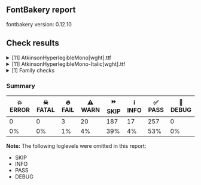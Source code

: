 ## FontBakery report

fontbakery version: 0.12.10





## Check results



<details><summary>[11] AtkinsonHyperlegibleMono[wght].ttf</summary>
<div>
<details>
    <summary>🔥 <b>FAIL</b> Combined length of family and style must not exceed 32 characters. <a href="https://fontbakery.readthedocs.io/en/stable/fontbakery/checks/googlefonts.name.html#"></a></summary>
    <div>







* 🔥 **FAIL** <p>Name ID 4 'Atkinson Hyperlegible Mono ExtraLight' exceeds 32 characters. This has been found to cause problems with the dropdown menu in old versions of Microsoft Word as well as shaping issues for some accented letters in Microsoft Word on Windows 10 and 11.</p>
 [code: nameid4-too-long]



* 🔥 **FAIL** <p>Variable font instance name 'Atkinson Hyperlegible Mono ExtraLight ExtraLight' formed by space-separated concatenation of font family name (nameID 1) and instance subfamily nameID 257 exceeds 32 characters.</p>
<p>This has been found to cause shaping issues for some accented letters in Microsoft Word on Windows 10 and 11.</p>
 [code: instance-too-long]



* 🔥 **FAIL** <p>Variable font instance name 'Atkinson Hyperlegible Mono ExtraLight ExtraLight' formed by space-separated concatenation of font family name (nameID 1) and instance subfamily nameID 257 exceeds 32 characters.</p>
<p>This has been found to cause shaping issues for some accented letters in Microsoft Word on Windows 10 and 11.</p>
 [code: instance-too-long]



* 🔥 **FAIL** <p>Variable font instance name 'Atkinson Hyperlegible Mono ExtraLight Light' formed by space-separated concatenation of font family name (nameID 1) and instance subfamily nameID 259 exceeds 32 characters.</p>
<p>This has been found to cause shaping issues for some accented letters in Microsoft Word on Windows 10 and 11.</p>
 [code: instance-too-long]



* 🔥 **FAIL** <p>Variable font instance name 'Atkinson Hyperlegible Mono ExtraLight Light' formed by space-separated concatenation of font family name (nameID 1) and instance subfamily nameID 259 exceeds 32 characters.</p>
<p>This has been found to cause shaping issues for some accented letters in Microsoft Word on Windows 10 and 11.</p>
 [code: instance-too-long]



* 🔥 **FAIL** <p>Variable font instance name 'Atkinson Hyperlegible Mono ExtraLight Regular' formed by space-separated concatenation of font family name (nameID 1) and instance subfamily nameID 261 exceeds 32 characters.</p>
<p>This has been found to cause shaping issues for some accented letters in Microsoft Word on Windows 10 and 11.</p>
 [code: instance-too-long]



* 🔥 **FAIL** <p>Variable font instance name 'Atkinson Hyperlegible Mono ExtraLight Regular' formed by space-separated concatenation of font family name (nameID 1) and instance subfamily nameID 261 exceeds 32 characters.</p>
<p>This has been found to cause shaping issues for some accented letters in Microsoft Word on Windows 10 and 11.</p>
 [code: instance-too-long]



* 🔥 **FAIL** <p>Variable font instance name 'Atkinson Hyperlegible Mono ExtraLight Medium' formed by space-separated concatenation of font family name (nameID 1) and instance subfamily nameID 263 exceeds 32 characters.</p>
<p>This has been found to cause shaping issues for some accented letters in Microsoft Word on Windows 10 and 11.</p>
 [code: instance-too-long]



* 🔥 **FAIL** <p>Variable font instance name 'Atkinson Hyperlegible Mono ExtraLight Medium' formed by space-separated concatenation of font family name (nameID 1) and instance subfamily nameID 263 exceeds 32 characters.</p>
<p>This has been found to cause shaping issues for some accented letters in Microsoft Word on Windows 10 and 11.</p>
 [code: instance-too-long]



* 🔥 **FAIL** <p>Variable font instance name 'Atkinson Hyperlegible Mono ExtraLight SemiBold' formed by space-separated concatenation of font family name (nameID 1) and instance subfamily nameID 265 exceeds 32 characters.</p>
<p>This has been found to cause shaping issues for some accented letters in Microsoft Word on Windows 10 and 11.</p>
 [code: instance-too-long]



* 🔥 **FAIL** <p>Variable font instance name 'Atkinson Hyperlegible Mono ExtraLight SemiBold' formed by space-separated concatenation of font family name (nameID 1) and instance subfamily nameID 265 exceeds 32 characters.</p>
<p>This has been found to cause shaping issues for some accented letters in Microsoft Word on Windows 10 and 11.</p>
 [code: instance-too-long]



* 🔥 **FAIL** <p>Variable font instance name 'Atkinson Hyperlegible Mono ExtraLight Bold' formed by space-separated concatenation of font family name (nameID 1) and instance subfamily nameID 267 exceeds 32 characters.</p>
<p>This has been found to cause shaping issues for some accented letters in Microsoft Word on Windows 10 and 11.</p>
 [code: instance-too-long]



* 🔥 **FAIL** <p>Variable font instance name 'Atkinson Hyperlegible Mono ExtraLight Bold' formed by space-separated concatenation of font family name (nameID 1) and instance subfamily nameID 267 exceeds 32 characters.</p>
<p>This has been found to cause shaping issues for some accented letters in Microsoft Word on Windows 10 and 11.</p>
 [code: instance-too-long]



* 🔥 **FAIL** <p>Variable font instance name 'Atkinson Hyperlegible Mono ExtraLight ExtraBold' formed by space-separated concatenation of font family name (nameID 1) and instance subfamily nameID 269 exceeds 32 characters.</p>
<p>This has been found to cause shaping issues for some accented letters in Microsoft Word on Windows 10 and 11.</p>
 [code: instance-too-long]



* 🔥 **FAIL** <p>Variable font instance name 'Atkinson Hyperlegible Mono ExtraLight ExtraBold' formed by space-separated concatenation of font family name (nameID 1) and instance subfamily nameID 269 exceeds 32 characters.</p>
<p>This has been found to cause shaping issues for some accented letters in Microsoft Word on Windows 10 and 11.</p>
 [code: instance-too-long]



* ⚠️ **WARN** <p>Name ID 6 'AtkinsonHyperlegibleMono-ExtraLight' exceeds 27 characters. This has been found to cause problems with PostScript printers, especially on Mac platforms.</p>
 [code: nameid6-too-long]



</div>
</details>

<details>
    <summary>⚠️ <b>WARN</b> Checking correctness of monospaced metadata. <a href="https://fontbakery.readthedocs.io/en/stable/fontbakery/checks/opentype.name.html#"></a></summary>
    <div>







* ⚠️ **WARN** <p>The OpenType spec recommends at <a href="https://learn.microsoft.com/en-us/typography/opentype/spec/recom#hhea-table">https://learn.microsoft.com/en-us/typography/opentype/spec/recom#hhea-table</a> that hhea.numberOfHMetrics be set to 3 but this font has 350 instead.
Please read <a href="https://github.com/fonttools/fonttools/issues/3014">https://github.com/fonttools/fonttools/issues/3014</a> to decide whether this makes sense for your font.</p>
 [code: bad-numberOfHMetrics]



</div>
</details>

<details>
    <summary>⚠️ <b>WARN</b> Check accent of Lcaron, dcaron, lcaron, tcaron <a href="https://fontbakery.readthedocs.io/en/stable/fontbakery/checks/universal.html#"></a></summary>
    <div>









* ⚠️ **WARN** <p>dcaron is decomposed and therefore could not be checked. Please check manually.</p>
 [code: decomposed-outline]



</div>
</details>

<details>
    <summary>⚠️ <b>WARN</b> Check font contains no unreachable glyphs <a href="https://fontbakery.readthedocs.io/en/stable/fontbakery/checks/universal.glyphset.html#"></a></summary>
    <div>







* ⚠️ **WARN** <p>The following glyphs could not be reached by codepoint or substitution rules:</p>
<pre><code>- uni0328.alt
</code></pre>
 [code: unreachable-glyphs]



</div>
</details>

<details>
    <summary>⚠️ <b>WARN</b> Validate size, and resolution of article images, and ensure article page has minimum length and includes visual assets. <a href="https://fontbakery.readthedocs.io/en/stable/fontbakery/checks/googlefonts.article.html#"></a></summary>
    <div>







* ⚠️ **WARN** <p>Family metadata at fonts/variable does not have an article.</p>
 [code: lacks-article]



</div>
</details>

<details>
    <summary>⚠️ <b>WARN</b> Check for codepoints not covered by METADATA subsets. <a href="https://fontbakery.readthedocs.io/en/stable/fontbakery/checks/googlefonts.subsets.html#"></a></summary>
    <div>







* ⚠️ **WARN** <p>The following codepoints supported by the font are not covered by
any subsets defined in the font's metadata file, and will never
be served. You can solve this by either manually adding additional
subset declarations to METADATA.pb, or by editing the glyphset
definitions.</p>
<ul>
<li>U+02D8 BREVE: try adding one of: yi, canadian-aboriginal</li>
<li>U+02D9 DOT ABOVE: try adding one of: yi, canadian-aboriginal</li>
<li>U+02DB OGONEK: try adding one of: yi, canadian-aboriginal</li>
<li>U+0302 COMBINING CIRCUMFLEX ACCENT: try adding one of: coptic, tifinagh, cherokee, math</li>
<li>U+0306 COMBINING BREVE: try adding one of: tifinagh, old-permic</li>
<li>U+0307 COMBINING DOT ABOVE: try adding one of: syriac, duployan, tai-le, hebrew, coptic, malayalam, todhri, math, old-permic, canadian-aboriginal, tifinagh</li>
<li>U+030A COMBINING RING ABOVE: try adding one of: syriac, duployan</li>
<li>U+030B COMBINING DOUBLE ACUTE ACCENT: try adding one of: osage, cherokee</li>
<li>U+030C COMBINING CARON: try adding one of: tai-le, cherokee</li>
<li>U+0326 COMBINING COMMA BELOW: try adding math</li>
<li>U+0327 COMBINING CEDILLA: try adding math</li>
<li>U+0328 COMBINING OGONEK: not included in any glyphset definition</li>
<li>U+0394 GREEK CAPITAL LETTER DELTA: try adding one of: math, elbasan, greek</li>
<li>U+03A9 GREEK CAPITAL LETTER OMEGA: try adding one of: math, elbasan, greek</li>
<li>U+03BC GREEK SMALL LETTER MU: try adding one of: greek, math</li>
<li>U+03C0 GREEK SMALL LETTER PI: try adding one of: yi, greek, math</li>
<li>U+2021 DOUBLE DAGGER: try adding adlam</li>
<li>U+2030 PER MILLE SIGN: try adding adlam</li>
<li>U+212E ESTIMATED SYMBOL: try adding math</li>
<li>U+2202 PARTIAL DIFFERENTIAL: try adding math</li>
<li>U+220F N-ARY PRODUCT: try adding math</li>
<li>U+2211 N-ARY SUMMATION: try adding math</li>
<li>U+2219 BULLET OPERATOR: try adding one of: yi, tai-tham, symbols, math</li>
<li>U+221A SQUARE ROOT: try adding math</li>
<li>U+221E INFINITY: try adding math</li>
<li>U+222B INTEGRAL: try adding math</li>
<li>U+2248 ALMOST EQUAL TO: try adding math</li>
<li>U+2260 NOT EQUAL TO: try adding math</li>
<li>U+2264 LESS-THAN OR EQUAL TO: try adding math</li>
<li>U+2265 GREATER-THAN OR EQUAL TO: try adding math</li>
<li>U+25CA LOZENGE: try adding one of: symbols, math</li>
<li>U+266A EIGHTH NOTE: try adding one of: music, symbols</li>
</ul>
<p>Or you can add the above codepoints to one of the subsets supported by the font: <code>latin</code>, <code>latin-ext</code></p>
 [code: unreachable-subsetting]



</div>
</details>

<details>
    <summary>⚠️ <b>WARN</b> Ensure dotted circle glyph is present and can attach marks. <a href="https://fontbakery.readthedocs.io/en/stable/fontbakery/checks/shaping.html#"></a></summary>
    <div>







* ⚠️ **WARN** <p>No dotted circle glyph present</p>
 [code: missing-dotted-circle]



</div>
</details>

<details>
    <summary>⚠️ <b>WARN</b> Ensure soft_dotted characters lose their dot when combined with marks that replace the dot. <a href="https://fontbakery.readthedocs.io/en/stable/fontbakery/checks/shaping.html#"></a></summary>
    <div>







* ⚠️ **WARN** <p>The dot of soft dotted characters used in orthographies <em>must</em> disappear in the following strings: į̀ į́ į̂ į̃ į̄ į̌</p>
<p>The dot of soft dotted characters <em>should</em> disappear in other cases, for example: į̆ į̇ į̈ į̊ į̋ į̦̀ į̦́ į̦̂ į̦̃ į̦̄ į̦̆ į̦̇ į̦̈ į̦̊ į̦̋ į̦̌ į̧̀ į̧́ į̧̂ į̧̃</p>
<p>Your font fully covers the following languages that require the soft-dotted feature: Lithuanian (Latn, 2,357,094 speakers), Dutch (Latn, 31,709,104 speakers).</p>
<p>Your font does <em>not</em> cover the following languages that require the soft-dotted feature: Koonzime (Latn, 40,000 speakers), Kpelle, Guinea (Latn, 622,000 speakers), Avokaya (Latn, 100,000 speakers), Lugbara (Latn, 2,200,000 speakers), Ma’di (Latn, 584,000 speakers), Dii (Latn, 71,000 speakers), Kaska (Latn, 125 speakers), Belarusian (Cyrl, 10,064,517 speakers), Bete-Bendi (Latn, 100,000 speakers), Ngbaka (Latn, 1,020,000 speakers), Ijo, Southeast (Latn, 2,471,000 speakers), Mango (Latn, 77,000 speakers), Igbo (Latn, 27,823,640 speakers), Mundani (Latn, 34,000 speakers), Kom (Latn, 360,685 speakers), Makaa (Latn, 221,000 speakers), Yala (Latn, 200,000 speakers), Bafut (Latn, 158,146 speakers), Sar (Latn, 500,000 speakers), Ebira (Latn, 2,200,000 speakers), Zapotec (Latn, 490,000 speakers), Aghem (Latn, 38,843 speakers), South Central Banda (Latn, 244,000 speakers), Han (Latn, 6 speakers), Navajo (Latn, 166,319 speakers), Cicipu (Latn, 44,000 speakers), Fur (Latn, 1,230,163 speakers), Nateni (Latn, 100,000 speakers), Dan (Latn, 1,099,244 speakers), Vute (Latn, 21,000 speakers), Southern Kisi (Latn, 360,000 speakers), Ekpeye (Latn, 226,000 speakers), Nzakara (Latn, 50,000 speakers), Basaa (Latn, 332,940 speakers), Ejagham (Latn, 120,000 speakers), Mfumte (Latn, 79,000 speakers), Heiltsuk (Latn, 300 speakers), Teke-Ebo (Latn, 260,000 speakers), Gulay (Latn, 250,478 speakers), Ukrainian (Cyrl, 29,273,587 speakers).</p>
 [code: soft-dotted]



</div>
</details>

<details>
    <summary>⚠️ <b>WARN</b> Are there any misaligned on-curve points? <a href="https://fontbakery.readthedocs.io/en/stable/fontbakery/checks/outline.html#"></a></summary>
    <div>







* ⚠️ **WARN** <p>The following glyphs have on-curve points which have potentially incorrect y coordinates:</p>
<pre><code>* G (U+0047): X=395.0,Y=-1.0 (should be at baseline 0?)

* Gbreve (U+011E): X=395.0,Y=-1.0 (should be at baseline 0?)

* uni0122 (U+0122): X=395.0,Y=-1.0 (should be at baseline 0?)

* Gdotaccent (U+0120): X=395.0,Y=-1.0 (should be at baseline 0?)

* Lcaron (U+013D): X=331.0,Y=669.0 (should be at cap-height 668?)

* Oslash (U+00D8): X=556.0,Y=670.0 (should be at cap-height 668?)

* uni1E9E (U+1E9E): X=452.0,Y=670.0 (should be at cap-height 668?)

* Uogonek (U+0172): X=226.0,Y=-1.5 (should be at baseline 0?)

* aacute (U+00E1): X=430.0,Y=670.0 (should be at cap-height 668?)

* agrave (U+00E0): X=190.0,Y=670.0 (should be at cap-height 668?)

* b (U+0062): X=258.0,Y=1.5 (should be at baseline 0?)

* cacute (U+0107): X=466.0,Y=670.0 (should be at cap-height 668?)

* eth (U+00F0): X=195.0,Y=670.0 (should be at cap-height 668?)

* eacute (U+00E9): X=446.0,Y=670.0 (should be at cap-height 668?)

* egrave (U+00E8): X=206.0,Y=670.0 (should be at cap-height 668?)

* iacute (U+00ED): X=431.0,Y=670.0 (should be at cap-height 668?)

* igrave (U+00EC): X=191.0,Y=670.0 (should be at cap-height 668?)

* uni006A0301: X=461.0,Y=670.0 (should be at cap-height 668?)

* nacute (U+0144): X=436.0,Y=670.0 (should be at cap-height 668?)

* oacute (U+00F3): X=436.0,Y=670.0 (should be at cap-height 668?)

* ograve (U+00F2): X=196.0,Y=670.0 (should be at cap-height 668?)

* oslash (U+00F8): X=106.0,Y=-1.0 (should be at baseline 0?)

* p (U+0070): X=258.0,Y=1.5 (should be at baseline 0?)

* thorn (U+00FE): X=258.0,Y=1.5 (should be at baseline 0?)

* r (U+0072): X=520.0,Y=494.0 (should be at x-height 496?)

* racute (U+0155): X=435.0,Y=670.0 (should be at cap-height 668?)

* s (U+0073): X=236.5,Y=1.0 (should be at baseline 0?)

* sacute (U+015B): X=236.5,Y=1.0 (should be at baseline 0?)

* sacute (U+015B): X=434.0,Y=670.0 (should be at cap-height 668?)

* scaron (U+0161): X=236.5,Y=1.0 (should be at baseline 0?)

* uni0219 (U+0219): X=236.5,Y=1.0 (should be at baseline 0?)

* uni0163 (U+0163): X=315.0,Y=1.0 (should be at baseline 0?)

* uacute (U+00FA): X=434.0,Y=670.0 (should be at cap-height 668?)

* ugrave (U+00F9): X=194.0,Y=670.0 (should be at cap-height 668?)

* wacute (U+1E83): X=436.0,Y=670.0 (should be at cap-height 668?)

* wgrave (U+1E81): X=196.0,Y=670.0 (should be at cap-height 668?)

* yacute (U+00FD): X=436.0,Y=670.0 (should be at cap-height 668?)

* ygrave (U+1EF3): X=196.0,Y=670.0 (should be at cap-height 668?)

* zacute (U+017A): X=447.0,Y=670.0 (should be at cap-height 668?)

* ordfeminine (U+00AA): X=227.0,Y=667.0 (should be at cap-height 668?)

* uni03BC (U+03BC): X=369.0,Y=2.0 (should be at baseline 0?)

* uni03BC (U+03BC): X=225.0,Y=1.0 (should be at baseline 0?)

* exclam (U+0021): X=283.0,Y=2.0 (should be at baseline 0?)

* exclam (U+0021): X=349.5,Y=2.0 (should be at baseline 0?)

* exclamdown (U+00A1): X=289.0,Y=1.0 (should be at baseline 0?)

* exclamdown (U+00A1): X=343.0,Y=1.0 (should be at baseline 0?)

* question (U+003F): X=266.0,Y=2.0 (should be at baseline 0?)

* question (U+003F): X=332.5,Y=2.0 (should be at baseline 0?)

* asterisk (U+002A): X=295.0,Y=666.0 (should be at cap-height 668?)

* asterisk (U+002A): X=338.0,Y=666.0 (should be at cap-height 668?)

* braceleft (U+007B): X=252.5,Y=668.5 (should be at cap-height 668?)

* braceleft (U+007B): X=469.0,Y=666.0 (should be at cap-height 668?)

* braceleft (U+007B): X=341.0,Y=666.0 (should be at cap-height 668?)

* braceright (U+007D): X=291.0,Y=666.0 (should be at cap-height 668?)

* braceright (U+007D): X=163.0,Y=666.0 (should be at cap-height 668?)

* braceright (U+007D): X=379.5,Y=668.5 (should be at cap-height 668?)

* ampersand (U+0026): X=348.5,Y=667.0 (should be at cap-height 668?)

* dollar (U+0024): X=410.0,Y=666.0 (should be at cap-height 668?)

* integral (U+222B): X=349.0,Y=669.0 (should be at cap-height 668?)

* integral (U+222B): X=459.5,Y=666.5 (should be at cap-height 668?)

* partialdiff (U+2202): X=388.0,Y=-1.0 (should be at baseline 0?)

* gravecomb (U+0300): X=247.0,Y=670.0 (should be at cap-height 668?)

* acutecomb (U+0301): X=386.0,Y=670.0 (should be at cap-height 668?)

* uni030C.alt: X=295.0,Y=669.0 (should be at cap-height 668?)

* grave (U+0060): X=247.0,Y=670.0 (should be at cap-height 668?)

* acute (U+00B4): X=386.0,Y=670.0 (should be at cap-height 668?)

* three (U+0033): X=403.5,Y=669.5 (should be at cap-height 668?)
</code></pre>
 [code: found-misalignments]



</div>
</details>

<details>
    <summary>⚠️ <b>WARN</b> Ensure fonts have ScriptLangTags declared on the 'meta' table. <a href="https://fontbakery.readthedocs.io/en/stable/fontbakery/checks/googlefonts.meta.html#"></a></summary>
    <div>







* ⚠️ **WARN** <p>This font file does not have a 'meta' table.</p>
 [code: lacks-meta-table]



</div>
</details>

<details>
    <summary>⚠️ <b>WARN</b> Checking OS/2 achVendID. <a href="https://fontbakery.readthedocs.io/en/stable/fontbakery/checks/googlefonts.os2.html#"></a></summary>
    <div>







* ⚠️ **WARN** <p>OS/2 VendorID value 'NONE' is not yet recognized. If you registered it recently, then it's safe to ignore this warning message. Otherwise, you should set it to your own unique 4 character code, and register it with Microsoft at <a href="https://www.microsoft.com/typography/links/vendorlist.aspx">https://www.microsoft.com/typography/links/vendorlist.aspx</a></p>
 [code: unknown]



</div>
</details>
</div>
</details>

<details><summary>[11] AtkinsonHyperlegibleMono-Italic[wght].ttf</summary>
<div>
<details>
    <summary>🔥 <b>FAIL</b> Combined length of family and style must not exceed 32 characters. <a href="https://fontbakery.readthedocs.io/en/stable/fontbakery/checks/googlefonts.name.html#"></a></summary>
    <div>







* 🔥 **FAIL** <p>Name ID 4 'Atkinson Hyperlegible Mono ExtraLight' exceeds 32 characters. This has been found to cause problems with the dropdown menu in old versions of Microsoft Word as well as shaping issues for some accented letters in Microsoft Word on Windows 10 and 11.</p>
 [code: nameid4-too-long]



* 🔥 **FAIL** <p>Variable font instance name 'Atkinson Hyperlegible Mono ExtraLight ExtraLight Italic' formed by space-separated concatenation of font family name (nameID 1) and instance subfamily nameID 257 exceeds 32 characters.</p>
<p>This has been found to cause shaping issues for some accented letters in Microsoft Word on Windows 10 and 11.</p>
 [code: instance-too-long]



* 🔥 **FAIL** <p>Variable font instance name 'Atkinson Hyperlegible Mono ExtraLight ExtraLight Italic' formed by space-separated concatenation of font family name (nameID 1) and instance subfamily nameID 257 exceeds 32 characters.</p>
<p>This has been found to cause shaping issues for some accented letters in Microsoft Word on Windows 10 and 11.</p>
 [code: instance-too-long]



* 🔥 **FAIL** <p>Variable font instance name 'Atkinson Hyperlegible Mono ExtraLight Light Italic' formed by space-separated concatenation of font family name (nameID 1) and instance subfamily nameID 259 exceeds 32 characters.</p>
<p>This has been found to cause shaping issues for some accented letters in Microsoft Word on Windows 10 and 11.</p>
 [code: instance-too-long]



* 🔥 **FAIL** <p>Variable font instance name 'Atkinson Hyperlegible Mono ExtraLight Light Italic' formed by space-separated concatenation of font family name (nameID 1) and instance subfamily nameID 259 exceeds 32 characters.</p>
<p>This has been found to cause shaping issues for some accented letters in Microsoft Word on Windows 10 and 11.</p>
 [code: instance-too-long]



* 🔥 **FAIL** <p>Variable font instance name 'Atkinson Hyperlegible Mono ExtraLight Italic' formed by space-separated concatenation of font family name (nameID 1) and instance subfamily nameID 261 exceeds 32 characters.</p>
<p>This has been found to cause shaping issues for some accented letters in Microsoft Word on Windows 10 and 11.</p>
 [code: instance-too-long]



* 🔥 **FAIL** <p>Variable font instance name 'Atkinson Hyperlegible Mono ExtraLight Italic' formed by space-separated concatenation of font family name (nameID 1) and instance subfamily nameID 261 exceeds 32 characters.</p>
<p>This has been found to cause shaping issues for some accented letters in Microsoft Word on Windows 10 and 11.</p>
 [code: instance-too-long]



* 🔥 **FAIL** <p>Variable font instance name 'Atkinson Hyperlegible Mono ExtraLight Medium Italic' formed by space-separated concatenation of font family name (nameID 1) and instance subfamily nameID 263 exceeds 32 characters.</p>
<p>This has been found to cause shaping issues for some accented letters in Microsoft Word on Windows 10 and 11.</p>
 [code: instance-too-long]



* 🔥 **FAIL** <p>Variable font instance name 'Atkinson Hyperlegible Mono ExtraLight Medium Italic' formed by space-separated concatenation of font family name (nameID 1) and instance subfamily nameID 263 exceeds 32 characters.</p>
<p>This has been found to cause shaping issues for some accented letters in Microsoft Word on Windows 10 and 11.</p>
 [code: instance-too-long]



* 🔥 **FAIL** <p>Variable font instance name 'Atkinson Hyperlegible Mono ExtraLight SemiBold Italic' formed by space-separated concatenation of font family name (nameID 1) and instance subfamily nameID 265 exceeds 32 characters.</p>
<p>This has been found to cause shaping issues for some accented letters in Microsoft Word on Windows 10 and 11.</p>
 [code: instance-too-long]



* 🔥 **FAIL** <p>Variable font instance name 'Atkinson Hyperlegible Mono ExtraLight SemiBold Italic' formed by space-separated concatenation of font family name (nameID 1) and instance subfamily nameID 265 exceeds 32 characters.</p>
<p>This has been found to cause shaping issues for some accented letters in Microsoft Word on Windows 10 and 11.</p>
 [code: instance-too-long]



* 🔥 **FAIL** <p>Variable font instance name 'Atkinson Hyperlegible Mono ExtraLight Bold Italic' formed by space-separated concatenation of font family name (nameID 1) and instance subfamily nameID 267 exceeds 32 characters.</p>
<p>This has been found to cause shaping issues for some accented letters in Microsoft Word on Windows 10 and 11.</p>
 [code: instance-too-long]



* 🔥 **FAIL** <p>Variable font instance name 'Atkinson Hyperlegible Mono ExtraLight Bold Italic' formed by space-separated concatenation of font family name (nameID 1) and instance subfamily nameID 267 exceeds 32 characters.</p>
<p>This has been found to cause shaping issues for some accented letters in Microsoft Word on Windows 10 and 11.</p>
 [code: instance-too-long]



* 🔥 **FAIL** <p>Variable font instance name 'Atkinson Hyperlegible Mono ExtraLight ExtraBold Italic' formed by space-separated concatenation of font family name (nameID 1) and instance subfamily nameID 269 exceeds 32 characters.</p>
<p>This has been found to cause shaping issues for some accented letters in Microsoft Word on Windows 10 and 11.</p>
 [code: instance-too-long]



* 🔥 **FAIL** <p>Variable font instance name 'Atkinson Hyperlegible Mono ExtraLight ExtraBold Italic' formed by space-separated concatenation of font family name (nameID 1) and instance subfamily nameID 269 exceeds 32 characters.</p>
<p>This has been found to cause shaping issues for some accented letters in Microsoft Word on Windows 10 and 11.</p>
 [code: instance-too-long]



* ⚠️ **WARN** <p>Name ID 6 'AtkinsonHyperlegibleMono-ExtraLightItalic' exceeds 27 characters. This has been found to cause problems with PostScript printers, especially on Mac platforms.</p>
 [code: nameid6-too-long]



</div>
</details>

<details>
    <summary>⚠️ <b>WARN</b> Checking correctness of monospaced metadata. <a href="https://fontbakery.readthedocs.io/en/stable/fontbakery/checks/opentype.name.html#"></a></summary>
    <div>







* ⚠️ **WARN** <p>The OpenType spec recommends at <a href="https://learn.microsoft.com/en-us/typography/opentype/spec/recom#hhea-table">https://learn.microsoft.com/en-us/typography/opentype/spec/recom#hhea-table</a> that hhea.numberOfHMetrics be set to 3 but this font has 350 instead.
Please read <a href="https://github.com/fonttools/fonttools/issues/3014">https://github.com/fonttools/fonttools/issues/3014</a> to decide whether this makes sense for your font.</p>
 [code: bad-numberOfHMetrics]



</div>
</details>

<details>
    <summary>⚠️ <b>WARN</b> Check accent of Lcaron, dcaron, lcaron, tcaron <a href="https://fontbakery.readthedocs.io/en/stable/fontbakery/checks/universal.html#"></a></summary>
    <div>









* ⚠️ **WARN** <p>dcaron is decomposed and therefore could not be checked. Please check manually.</p>
 [code: decomposed-outline]



</div>
</details>

<details>
    <summary>⚠️ <b>WARN</b> Check font contains no unreachable glyphs <a href="https://fontbakery.readthedocs.io/en/stable/fontbakery/checks/universal.glyphset.html#"></a></summary>
    <div>







* ⚠️ **WARN** <p>The following glyphs could not be reached by codepoint or substitution rules:</p>
<pre><code>- uni0328.alt
</code></pre>
 [code: unreachable-glyphs]



</div>
</details>

<details>
    <summary>⚠️ <b>WARN</b> Validate size, and resolution of article images, and ensure article page has minimum length and includes visual assets. <a href="https://fontbakery.readthedocs.io/en/stable/fontbakery/checks/googlefonts.article.html#"></a></summary>
    <div>







* ⚠️ **WARN** <p>Family metadata at fonts/variable does not have an article.</p>
 [code: lacks-article]



</div>
</details>

<details>
    <summary>⚠️ <b>WARN</b> Check for codepoints not covered by METADATA subsets. <a href="https://fontbakery.readthedocs.io/en/stable/fontbakery/checks/googlefonts.subsets.html#"></a></summary>
    <div>







* ⚠️ **WARN** <p>The following codepoints supported by the font are not covered by
any subsets defined in the font's metadata file, and will never
be served. You can solve this by either manually adding additional
subset declarations to METADATA.pb, or by editing the glyphset
definitions.</p>
<ul>
<li>U+02D8 BREVE: try adding one of: yi, canadian-aboriginal</li>
<li>U+02D9 DOT ABOVE: try adding one of: yi, canadian-aboriginal</li>
<li>U+02DB OGONEK: try adding one of: yi, canadian-aboriginal</li>
<li>U+0302 COMBINING CIRCUMFLEX ACCENT: try adding one of: coptic, tifinagh, cherokee, math</li>
<li>U+0306 COMBINING BREVE: try adding one of: tifinagh, old-permic</li>
<li>U+0307 COMBINING DOT ABOVE: try adding one of: syriac, duployan, tai-le, hebrew, coptic, malayalam, todhri, math, old-permic, canadian-aboriginal, tifinagh</li>
<li>U+030A COMBINING RING ABOVE: try adding one of: syriac, duployan</li>
<li>U+030B COMBINING DOUBLE ACUTE ACCENT: try adding one of: osage, cherokee</li>
<li>U+030C COMBINING CARON: try adding one of: tai-le, cherokee</li>
<li>U+0326 COMBINING COMMA BELOW: try adding math</li>
<li>U+0327 COMBINING CEDILLA: try adding math</li>
<li>U+0328 COMBINING OGONEK: not included in any glyphset definition</li>
<li>U+0394 GREEK CAPITAL LETTER DELTA: try adding one of: math, elbasan, greek</li>
<li>U+03A9 GREEK CAPITAL LETTER OMEGA: try adding one of: math, elbasan, greek</li>
<li>U+03BC GREEK SMALL LETTER MU: try adding one of: greek, math</li>
<li>U+03C0 GREEK SMALL LETTER PI: try adding one of: yi, greek, math</li>
<li>U+2021 DOUBLE DAGGER: try adding adlam</li>
<li>U+2030 PER MILLE SIGN: try adding adlam</li>
<li>U+212E ESTIMATED SYMBOL: try adding math</li>
<li>U+2202 PARTIAL DIFFERENTIAL: try adding math</li>
<li>U+220F N-ARY PRODUCT: try adding math</li>
<li>U+2211 N-ARY SUMMATION: try adding math</li>
<li>U+2219 BULLET OPERATOR: try adding one of: yi, tai-tham, symbols, math</li>
<li>U+221A SQUARE ROOT: try adding math</li>
<li>U+221E INFINITY: try adding math</li>
<li>U+222B INTEGRAL: try adding math</li>
<li>U+2248 ALMOST EQUAL TO: try adding math</li>
<li>U+2260 NOT EQUAL TO: try adding math</li>
<li>U+2264 LESS-THAN OR EQUAL TO: try adding math</li>
<li>U+2265 GREATER-THAN OR EQUAL TO: try adding math</li>
<li>U+25CA LOZENGE: try adding one of: symbols, math</li>
<li>U+266A EIGHTH NOTE: try adding one of: music, symbols</li>
</ul>
<p>Or you can add the above codepoints to one of the subsets supported by the font: <code>latin</code>, <code>latin-ext</code></p>
 [code: unreachable-subsetting]



</div>
</details>

<details>
    <summary>⚠️ <b>WARN</b> Ensure dotted circle glyph is present and can attach marks. <a href="https://fontbakery.readthedocs.io/en/stable/fontbakery/checks/shaping.html#"></a></summary>
    <div>







* ⚠️ **WARN** <p>No dotted circle glyph present</p>
 [code: missing-dotted-circle]



</div>
</details>

<details>
    <summary>⚠️ <b>WARN</b> Ensure soft_dotted characters lose their dot when combined with marks that replace the dot. <a href="https://fontbakery.readthedocs.io/en/stable/fontbakery/checks/shaping.html#"></a></summary>
    <div>







* ⚠️ **WARN** <p>The dot of soft dotted characters used in orthographies <em>must</em> disappear in the following strings: į̀ į́ į̂ į̃ į̄ į̌</p>
<p>The dot of soft dotted characters <em>should</em> disappear in other cases, for example: į̆ į̇ į̈ į̊ į̋ į̦̀ į̦́ į̦̂ į̦̃ į̦̄ į̦̆ į̦̇ į̦̈ į̦̊ į̦̋ į̦̌ į̧̀ į̧́ į̧̂ į̧̃</p>
<p>Your font fully covers the following languages that require the soft-dotted feature: Lithuanian (Latn, 2,357,094 speakers), Dutch (Latn, 31,709,104 speakers).</p>
<p>Your font does <em>not</em> cover the following languages that require the soft-dotted feature: Koonzime (Latn, 40,000 speakers), Kpelle, Guinea (Latn, 622,000 speakers), Avokaya (Latn, 100,000 speakers), Lugbara (Latn, 2,200,000 speakers), Ma’di (Latn, 584,000 speakers), Dii (Latn, 71,000 speakers), Kaska (Latn, 125 speakers), Belarusian (Cyrl, 10,064,517 speakers), Bete-Bendi (Latn, 100,000 speakers), Ngbaka (Latn, 1,020,000 speakers), Ijo, Southeast (Latn, 2,471,000 speakers), Mango (Latn, 77,000 speakers), Igbo (Latn, 27,823,640 speakers), Mundani (Latn, 34,000 speakers), Kom (Latn, 360,685 speakers), Makaa (Latn, 221,000 speakers), Yala (Latn, 200,000 speakers), Bafut (Latn, 158,146 speakers), Sar (Latn, 500,000 speakers), Ebira (Latn, 2,200,000 speakers), Zapotec (Latn, 490,000 speakers), Aghem (Latn, 38,843 speakers), South Central Banda (Latn, 244,000 speakers), Han (Latn, 6 speakers), Navajo (Latn, 166,319 speakers), Cicipu (Latn, 44,000 speakers), Fur (Latn, 1,230,163 speakers), Nateni (Latn, 100,000 speakers), Dan (Latn, 1,099,244 speakers), Vute (Latn, 21,000 speakers), Southern Kisi (Latn, 360,000 speakers), Ekpeye (Latn, 226,000 speakers), Nzakara (Latn, 50,000 speakers), Basaa (Latn, 332,940 speakers), Ejagham (Latn, 120,000 speakers), Mfumte (Latn, 79,000 speakers), Heiltsuk (Latn, 300 speakers), Teke-Ebo (Latn, 260,000 speakers), Gulay (Latn, 250,478 speakers), Ukrainian (Cyrl, 29,273,587 speakers).</p>
 [code: soft-dotted]



</div>
</details>

<details>
    <summary>⚠️ <b>WARN</b> Are there any misaligned on-curve points? <a href="https://fontbakery.readthedocs.io/en/stable/fontbakery/checks/outline.html#"></a></summary>
    <div>







* ⚠️ **WARN** <p>The following glyphs have on-curve points which have potentially incorrect y coordinates:</p>
<pre><code>* Lcaron (U+013D): X=419.0,Y=669.0 (should be at cap-height 668?)

* Oslash (U+00D8): X=643.0,Y=670.0 (should be at cap-height 668?)

* uni1E9E (U+1E9E): X=316.5,Y=-1.0 (should be at baseline 0?)

* uni1E9E (U+1E9E): X=538.0,Y=670.0 (should be at cap-height 668?)

* a (U+0061): X=147.5,Y=2.0 (should be at baseline 0?)

* aacute (U+00E1): X=147.5,Y=2.0 (should be at baseline 0?)

* abreve (U+0103): X=147.5,Y=2.0 (should be at baseline 0?)

* acircumflex (U+00E2): X=147.5,Y=2.0 (should be at baseline 0?)

* adieresis (U+00E4): X=147.5,Y=2.0 (should be at baseline 0?)

* agrave (U+00E0): X=147.5,Y=2.0 (should be at baseline 0?)

* amacron (U+0101): X=147.5,Y=2.0 (should be at baseline 0?)

* aogonek (U+0105): X=147.5,Y=2.0 (should be at baseline 0?)

* aring (U+00E5): X=147.5,Y=2.0 (should be at baseline 0?)

* atilde (U+00E3): X=147.5,Y=2.0 (should be at baseline 0?)

* ae (U+00E6): X=48.5,Y=1.0 (should be at baseline 0?)

* oslash (U+00F8): X=55.0,Y=-1.0 (should be at baseline 0?)

* r (U+0072): X=573.0,Y=494.0 (should be at x-height 496?)

* s (U+0073): X=211.0,Y=1.5 (should be at baseline 0?)

* s (U+0073): X=421.5,Y=495.5 (should be at x-height 496?)

* sacute (U+015B): X=211.0,Y=1.5 (should be at baseline 0?)

* scaron (U+0161): X=211.0,Y=1.5 (should be at baseline 0?)

* uni0219 (U+0219): X=211.0,Y=1.5 (should be at baseline 0?)

* uni0163 (U+0163): X=272.0,Y=2.0 (should be at baseline 0?)

* uni03BC (U+03BC): X=190.0,Y=-1.5 (should be at baseline 0?)

* exclam (U+0021): X=238.0,Y=2.0 (should be at baseline 0?)

* exclam (U+0021): X=304.5,Y=2.0 (should be at baseline 0?)

* exclamdown (U+00A1): X=237.0,Y=1.0 (should be at baseline 0?)

* exclamdown (U+00A1): X=291.0,Y=1.0 (should be at baseline 0?)

* question (U+003F): X=464.0,Y=670.0 (should be at cap-height 668?)

* question (U+003F): X=220.0,Y=2.0 (should be at baseline 0?)

* question (U+003F): X=286.5,Y=2.0 (should be at baseline 0?)

* asterisk (U+002A): X=383.0,Y=666.0 (should be at cap-height 668?)

* asterisk (U+002A): X=426.0,Y=666.0 (should be at cap-height 668?)

* braceleft (U+007B): X=558.0,Y=666.0 (should be at cap-height 668?)

* braceleft (U+007B): X=420.0,Y=666.0 (should be at cap-height 668?)

* braceright (U+007D): X=371.0,Y=666.0 (should be at cap-height 668?)

* braceright (U+007D): X=253.0,Y=666.0 (should be at cap-height 668?)

* ampersand (U+0026): X=425.0,Y=666.0 (should be at cap-height 668?)

* section (U+00A7): X=466.5,Y=666.5 (should be at cap-height 668?)

* integral (U+222B): X=431.0,Y=669.0 (should be at cap-height 668?)

* uni030C.alt: X=385.0,Y=669.0 (should be at cap-height 668?)

* three (U+0033): X=465.0,Y=670.0 (should be at cap-height 668?)
</code></pre>
 [code: found-misalignments]



</div>
</details>

<details>
    <summary>⚠️ <b>WARN</b> Ensure fonts have ScriptLangTags declared on the 'meta' table. <a href="https://fontbakery.readthedocs.io/en/stable/fontbakery/checks/googlefonts.meta.html#"></a></summary>
    <div>







* ⚠️ **WARN** <p>This font file does not have a 'meta' table.</p>
 [code: lacks-meta-table]



</div>
</details>

<details>
    <summary>⚠️ <b>WARN</b> Checking OS/2 achVendID. <a href="https://fontbakery.readthedocs.io/en/stable/fontbakery/checks/googlefonts.os2.html#"></a></summary>
    <div>







* ⚠️ **WARN** <p>OS/2 VendorID value 'NONE' is not yet recognized. If you registered it recently, then it's safe to ignore this warning message. Otherwise, you should set it to your own unique 4 character code, and register it with Microsoft at <a href="https://www.microsoft.com/typography/links/vendorlist.aspx">https://www.microsoft.com/typography/links/vendorlist.aspx</a></p>
 [code: unknown]



</div>
</details>
</div>
</details>

<details><summary>[1] Family checks</summary>
<div>
<details>
    <summary>🔥 <b>FAIL</b> OS/2.fsSelection bit 7 (USE_TYPO_METRICS) is set in all fonts. <a href="https://fontbakery.readthedocs.io/en/stable/fontbakery/checks/googlefonts.os2.html#"></a></summary>
    <div>







* 🔥 **FAIL** <p>OS/2.fsSelection bit 7 (USE_TYPO_METRICS) wasNOT set in the following fonts: ['fonts/variable/AtkinsonHyperlegibleMono[wght].ttf', 'fonts/variable/AtkinsonHyperlegibleMono-Italic[wght].ttf'].</p>
 [code: missing-os2-fsselection-bit7]



</div>
</details>
</div>
</details>




### Summary

| 💥 ERROR | ☠ FATAL | 🔥 FAIL | ⚠️ WARN | ⏩ SKIP | ℹ️ INFO | ✅ PASS | 🔎 DEBUG | 
| ---|---|---|---|---|---|---|---|
| 0 | 0 | 3 | 20 | 187 | 17 | 257 | 0 | 
| 0% | 0% | 1% | 4% | 39% | 4% | 53% | 0% | 



**Note:** The following loglevels were omitted in this report:


* SKIP
* INFO
* PASS
* DEBUG
